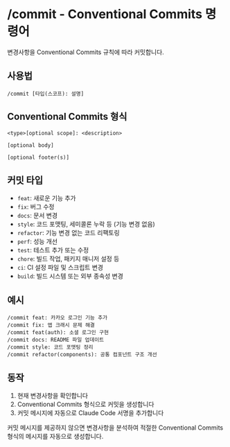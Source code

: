 # /commit - Conventional Commits 명령어

변경사항을 Conventional Commits 규칙에 따라 커밋합니다.

## 사용법

```
/commit [타입(스코프): 설명]
```

## Conventional Commits 형식

```
<type>[optional scope]: <description>

[optional body]

[optional footer(s)]
```

## 커밋 타입

- `feat`: 새로운 기능 추가
- `fix`: 버그 수정  
- `docs`: 문서 변경
- `style`: 코드 포맷팅, 세미콜론 누락 등 (기능 변경 없음)
- `refactor`: 기능 변경 없는 코드 리팩토링
- `perf`: 성능 개선
- `test`: 테스트 추가 또는 수정
- `chore`: 빌드 작업, 패키지 매니저 설정 등
- `ci`: CI 설정 파일 및 스크립트 변경
- `build`: 빌드 시스템 또는 외부 종속성 변경

## 예시

```
/commit feat: 카카오 로그인 기능 추가
/commit fix: 앱 크래시 문제 해결
/commit feat(auth): 소셜 로그인 구현
/commit docs: README 파일 업데이트
/commit style: 코드 포맷팅 정리
/commit refactor(components): 공통 컴포넌트 구조 개선
```

## 동작

1. 현재 변경사항을 확인합니다
2. Conventional Commits 형식으로 커밋을 생성합니다
3. 커밋 메시지에 자동으로 Claude Code 서명을 추가합니다

커밋 메시지를 제공하지 않으면 변경사항을 분석하여 적절한 Conventional Commits 형식의 메시지를 자동으로 생성합니다.
